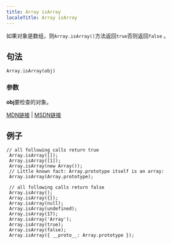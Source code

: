 ```yaml
---
title: Array isArray
localeTitle: Array isArray
---
```

如果对象是数组，则`Array.isArray()`方法返回`true`否则返回`false` 。

## 句法
```
Array.isArray(obj) 
```

### 参数

**obj**要检查的对象。

[MDN链接](https://developer.mozilla.org/en-US/docs/Web/JavaScript/Reference/Global_Objects/Array/isArray) | [MSDN链接](https://msdn.microsoft.com/en-us/LIBRary/ff848265%28v=vs.94%29.aspx)

## 例子
```
// all following calls return true 
 Array.isArray([]); 
 Array.isArray([1]); 
 Array.isArray(new Array()); 
 // Little known fact: Array.prototype itself is an array: 
 Array.isArray(Array.prototype); 
 
 // all following calls return false 
 Array.isArray(); 
 Array.isArray({}); 
 Array.isArray(null); 
 Array.isArray(undefined); 
 Array.isArray(17); 
 Array.isArray('Array'); 
 Array.isArray(true); 
 Array.isArray(false); 
 Array.isArray({ __proto__: Array.prototype }); 

```
